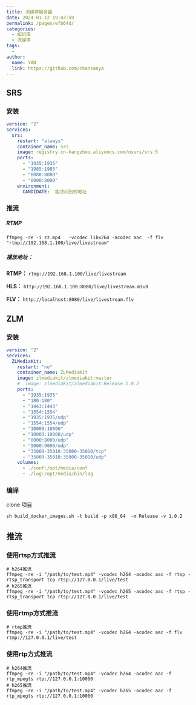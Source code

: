 ```yaml
---
title: 流媒体服务器
date: 2024-01-12 19:43:59
permalink: /pages/efb64d/
categories:
  - 知识库
  - 流媒体
tags:
  - 
author: 
  name: YAN
  link: https://github.com/chansanya
---
```


## SRS

### 安装
```yaml
version: "2"
services:
  srs:
    restart: "always"
    container_name: srs
    image: registry.cn-hangzhou.aliyuncs.com/ossrs/srs:5
    ports:
      - "1935:1935"
      - "1985:1985"
      - "8080:8080"
      - "8000:8000"
    environment:
      CANDIDATE:  能访问到的地址

```

### 推流

##### RTMP
```shell
ffmpeg -re -i zz.mp4   -vcodec libx264 -acodec aac  -f flv "rtmp://192.168.1.100/live/livestream"
```

##### 播放地址：
**RTMP：** `rtmp://192.168.1.100/live/livestream`

**HLS：** `http://192.168.1.100:8080/live/livestream.m3u8`

**FLV：** `http://localhost:8080/live/livestream.flv`


## ZLM

### 安装
```yaml
version: "2"
services:
  ZLMediaKit:
    restart: "no"
    container_name: ZLMediaKit
    image: zlmediakit/zlmediakit:master
    #  image: zlmediakit/zlmediakit:Release.1.0.2
    ports:
      - "1935:1935"
      - "180:180"
      - "1443:1443"
      - "1554:1554"
      - "1935:1935/udp"
      - "1554:1554/udp"
      - "10000:10000"
      - "10000:10000/udp"
      - "8000:8000/udp"
      - "9000:9000/udp"
      - "35000-35010:35000-35010/tcp"
      - "35000-35010:35000-35010/udp"
    volumes:
      - ./conf:/opt/media/conf
      - ./log:/opt/media/bin/log

```

### 编译
clone 项目
```shell
sh build_docker_images.sh -t build -p x86_64  -m Release -v 1.0.2
```

## 推流

### 使用rtsp方式推流
```shell
# h264推流
ffmpeg -re -i "/path/to/test.mp4" -vcodec h264 -acodec aac -f rtsp -rtsp_transport tcp rtsp://127.0.0.1/live/test
# h265推流
ffmpeg -re -i "/path/to/test.mp4" -vcodec h265 -acodec aac -f rtsp -rtsp_transport tcp rtsp://127.0.0.1/live/test
```

### 使用rtmp方式推流
```shell
# rtmp推流
ffmpeg -re -i "/path/to/test.mp4" -vcodec h264 -acodec aac -f flv rtmp://127.0.0.1/live/test
```

### 使用rtp方式推流

```shell
# h264推流
ffmpeg -re -i "/path/to/test.mp4" -vcodec h264 -acodec aac -f rtp_mpegts rtp://127.0.0.1:10000
# h265推流
ffmpeg -re -i "/path/to/test.mp4" -vcodec h265 -acodec aac -f rtp_mpegts rtp://127.0.0.1:10000
```
